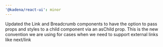 ```yaml
---
'@kadena/react-ui': minor
---
```


Updated the Link and Breadcrumb components to have the option to pass props and
styles to a child component via an asChild prop. This is the new convention we
are using for cases when we need to support external links like next/link
